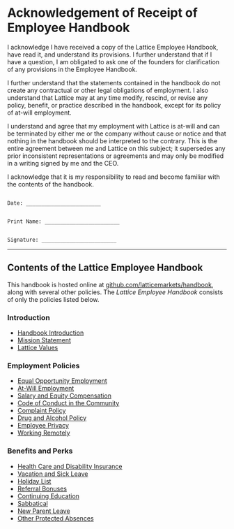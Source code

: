 # Acknowledgement of Receipt of Employee Handbook

I acknowledge I have received a copy of the Lattice Employee Handbook, have read it, and understand its provisions.  I further understand that if I have a question, I am obligated to ask one of the founders for clarification of any provisions in the Employee Handbook.

I further understand that the statements contained in the handbook do not create any contractual or other legal obligations of employment.  I also understand that Lattice may at any time modify, rescind, or revise any policy, benefit, or practice described in the handbook, except for its policy of at-will employment.


I understand and agree that my employment with Lattice is at-will and can be terminated by either me or the company without cause or notice and that nothing in the handbook should be interpreted to the contrary.  This is the entire agreement between me and Lattice on this subject; it supersedes any prior inconsistent representations or agreements and may only be modified in a writing signed by me and the CEO.


I acknowledge that it is my responsibility to read and become familiar with the contents of the handbook.



```

Date: ________________________


Print Name: ________________________


Signature: ________________________

```

***


## Contents of the Lattice Employee Handbook
This handbook is hosted online at [github.com/latticemarkets/handbook](https://github.com/handbook), along with several other policies. The *Lattice Employee Handbook* consists of only the policies listed below.

### Introduction
* [Handbook Introduction](https://github.com/latticemarkets/handbook/blob/master/Hiring%20Documents/Handbook%20Introduction.md)
* [Mission Statement](https://github.com/latticemarkets/handbook/blob/master/Mission%20Statement.md)
* [Lattice Values](https://github.com/latticemarkets/handbook/blob/master/Lattice%20Values.md)

### Employment Policies
* [Equal Opportunity Employment](https://github.com/latticemarkets/handbook/blob/master/Employment%20Policies/Equal%20Opportunity%20Employment.md)
* [At-Will Employment](https://github.com/latticemarkets/handbook/blob/master/Employment%20Policies/At-Will%20Employment.md)
* [Salary and Equity Compensation](https://github.com/latticemarkets/handbook/blob/master/Employment%20Policies/Salary%20and%20Equity%20Compensation.md)
* [Code of Conduct in the Community](https://github.com/latticemarkets/handbook/blob/master/Employment%20Policies/Code%20of%20Conduct%20in%20the%20Community.md)
* [Complaint Policy](https://github.com/latticemarkets/handbook/blob/master/Employment%20Policies/Complaint%20Policy.md)
* [Drug and Alcohol Policy](https://github.com/latticemarkets/handbook/blob/master/Employment%20Policies/Drug%20and%20Alcohol%20Policy.md)
* [Employee Privacy](https://github.com/latticemarkets/handbook/blob/master/Employment%20Policies/Employee%20Privacy.md)
* [Working Remotely](https://github.com/latticemarkets/handbook/blob/master/Employment%20Policies/Working%20Remotely.md)

### Benefits and Perks
* [Health Care and Disability Insurance](https://github.com/latticemarkets/handbook/blob/master/Benefits%20and%20Perks/Healthcare%20and%20Disability%20Insurance.md)
* [Vacation and Sick Leave](https://github.com/latticemarkets/handbook/blob/master/Benefits%20and%20Perks/Vacation%20and%20Sick%20Leave.md)
* [Holiday List](https://github.com/latticemarkets/handbook/blob/master/Benefits%20and%20Perks/Holiday%20List.md)
* [Referral Bonuses](https://github.com/latticemarkets/handbook/blob/master/Benefits%20and%20Perks/Referral%20Bonuses.md)
* [Continuing Education](https://github.com/latticemarkets/handbook/blob/master/Benefits%20and%20Perks/Continuing%20Education.md)
* [Sabbatical](https://github.com/latticemarkets/handbook/blob/master/Benefits%20and%20Perks/Sabbatical.md)
* [New Parent Leave](https://github.com/latticemarkets/handbook/blob/master/Benefits%20and%20Perks/New%20Parent%20Leave.md)
* [Other Protected Absences](https://github.com/latticemarkets/handbook/blob/master/Benefits%20and%20Perks/Other%20Protected%20Absences.md)
